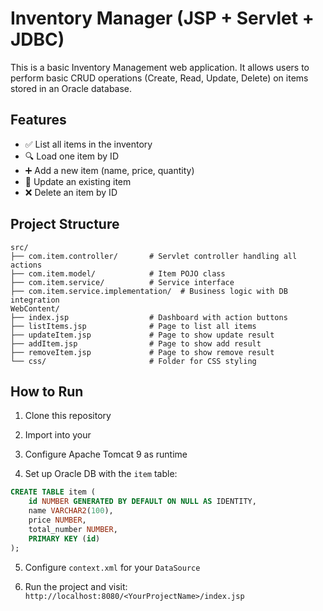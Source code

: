 # Inventory Manager (JSP + Servlet + JDBC)

This is a basic Inventory Management web application. It allows users to perform basic CRUD operations (Create, Read, Update, Delete) on items stored in an Oracle database.

## Features

- ✅ List all items in the inventory
- 🔍 Load one item by ID 
- ➕ Add a new item (name, price, quantity)  
- 📝 Update an existing item  
- ❌ Delete an item by ID  


## Project Structure

```
src/
├── com.item.controller/       # Servlet controller handling all actions
├── com.item.model/            # Item POJO class
├── com.item.service/          # Service interface
├── com.item.service.implementation/  # Business logic with DB integration
WebContent/
├── index.jsp                  # Dashboard with action buttons
├── listItems.jsp              # Page to list all items
├── updateItem.jsp             # Page to show update result
├── addItem.jsp                # Page to show add result
├── removeItem.jsp             # Page to show remove result
└── css/                       # Folder for CSS styling
```

## How to Run

1. Clone this repository  
2. Import into your <YourProjectName>
3. Configure Apache Tomcat 9 as runtime

  
4. Set up Oracle DB with the `item` table:
```sql
CREATE TABLE item (
    id NUMBER GENERATED BY DEFAULT ON NULL AS IDENTITY,
    name VARCHAR2(100),
    price NUMBER,
    total_number NUMBER,
    PRIMARY KEY (id)
);
```

5. Configure `context.xml` for your `DataSource`

6. Run the project and visit: `http://localhost:8080/<YourProjectName>/index.jsp`
